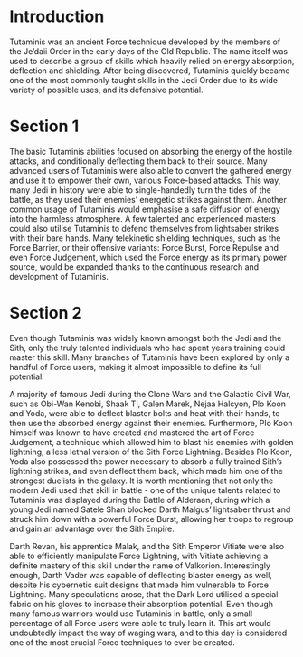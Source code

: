 # Introduction

Tutaminis was an ancient Force technique developed by the members of the Je’daii Order in the early days of the Old Republic.
The name itself was used to describe a group of skills which heavily relied on energy absorption, deflection and shielding.
After being discovered, Tutaminis quickly became one of the most commonly taught skills in the Jedi Order due to its wide variety of possible uses, and its defensive potential.

# Section 1

The basic Tutaminis abilities focused on absorbing the energy of the hostile attacks, and conditionally deflecting them back to their source.
Many advanced users of Tutaminis were also able to convert the gathered energy and use it to empower their own, various Force-based attacks.
This way, many Jedi in history were able to single-handedly turn the tides of the battle, as they used their enemies’ energetic strikes against them.
Another common usage of Tutaminis would emphasise a safe diffusion of energy into the harmless atmosphere.
A few talented and experienced masters could also utilise Tutaminis to defend themselves from lightsaber strikes with their bare hands.
Many telekinetic shielding techniques, such as the Force Barrier, or their offensive variants: Force Burst, Force Repulse and even Force Judgement, which used the Force energy as its primary power source, would be expanded thanks to the continuous research and development of Tutaminis.

# Section 2

Even though Tutaminis was widely known amongst both the Jedi and the Sith, only the truly talented individuals who had spent years training could master this skill.
Many branches of Tutaminis have been explored by only a handful of Force users, making it almost impossible to define its full potential.

A majority of famous Jedi during the Clone Wars and the Galactic Civil War, such as Obi-Wan Kenobi, Shaak Ti, Galen Marek, Nejaa Halcyon, Plo Koon and Yoda, were able to deflect blaster bolts and heat with their hands, to then use the absorbed energy against their enemies.
Furthermore, Plo Koon himself was known to have created and mastered the art of Force Judgement, a technique which allowed him to blast his enemies with golden lightning, a less lethal version of the Sith Force Lightning.
Besides Plo Koon, Yoda also possessed the power necessary to absorb a fully trained Sith’s lightning strikes, and even deflect them back, which made him one of the strongest duelists in the galaxy.
It is worth mentioning that not only the modern Jedi used that skill in battle - one of the unique talents related to Tutaminis was displayed during the Battle of Alderaan, during which a young Jedi named Satele Shan blocked Darth Malgus’ lightsaber thrust and struck him down with a powerful Force Burst, allowing her troops to regroup and gain an advantage over the Sith Empire.

Darth Revan, his apprentice Malak, and the Sith Emperor Vitiate were also able to efficiently manipulate Force Lightning, with Vitiate achieving a definite mastery of this skill under the name of Valkorion.
Interestingly enough, Darth Vader was capable of deflecting blaster energy as well, despite his cybernetic suit designs that made him vulnerable to Force Lightning.
Many speculations arose, that the Dark Lord utilised a special fabric on his gloves to increase their absorption potential.
Even though many famous warriors would use Tutaminis in battle, only a small percentage of all Force users were able to truly learn it.
This art would undoubtedly impact the way of waging wars, and to this day is considered one of the most crucial Force techniques to ever be created.
